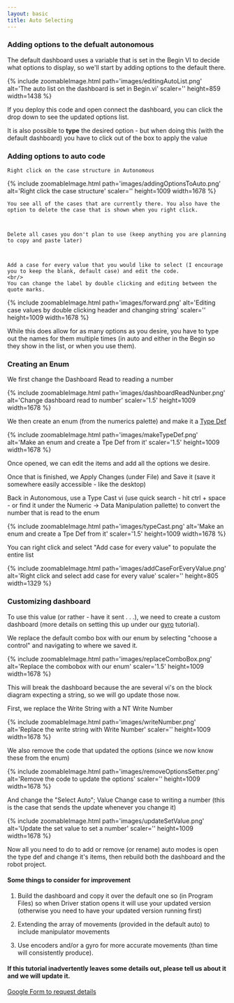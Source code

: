 ```yaml
---
layout: basic
title: Auto Selecting
---
```


### Adding options to the defualt autonomous

The default dashboard uses a variable that is set in the Begin VI to decide what options to display, so we'll start by adding options to the default there.

{% include zoomableImage.html path='images/editingAutoList.png' alt='The auto list on the dashboard is set in Begin.vi' scaler='' height=859 width=1438 %}

If you deploy this code and open connect the dashboard, you can click the drop down to see the updated options list.

It is also possible to **type** the desired option - but when doing this (with the default dashboard) you have to click out of the box to apply the value

### Adding options to auto code


	Right click on the case structure in Autonomous


{% include zoomableImage.html path='images/addingOptionsToAuto.png' alt='Right click the case structure' scaler='' height=1009 width=1678 %}


	You see all of the cases that are currently there. You also have the option to delete the case that is shown when you right click.



	Delete all cases you don't plan to use (keep anything you are planning to copy and paste later)



	Add a case for every value that you would like to select (I encourage you to keep the blank, default case) and edit the code.
	<br/>
	You can change the label by double clicking and editing between the quote marks.


{% include zoomableImage.html path='images/forward.png' alt='Editing case values by double clicking header and changing string' scaler='' height=1009 width=1678 %}

While this does allow for as many options as you desire, you have to type out the names for them multiple times 
	(in auto and either in the Begin so they show in the list, or when you use them).


### Creating an Enum

We first change the Dashboard Read to reading a number

{% include zoomableImage.html path='images/dashboardReadNunber.png' alt='Change dashboard read to number' scaler='1.5' height=1009 width=1678 %}

We then create an enum (from the numerics palette) and make it a [Type Def](/type-def)

{% include zoomableImage.html path='images/makeTypeDef.png' alt='Make an enum and create a Tpe Def from it' scaler='1.5' height=1009 width=1678 %}

Once opened, we can edit the items and add all the options we desire.

Once that is finished, we Apply Changes (under File) and Save it (save it somewhere easily accessible - like the desktop)

Back in Autonomous, use a Type Cast vi (use quick search - hit ctrl + space - or find it under the Numeric -> Data Manipulation pallette) to convert the number that is read to the enum

{% include zoomableImage.html path='images/typeCast.png' alt='Make an enum and create a Tpe Def from it' scaler='1.5' height=1009 width=1678 %}

You can right click and select "Add case for every value" to populate the entire list

{% include zoomableImage.html path='images/addCaseForEveryValue.png' alt='Right click and select add case for every value' scaler='' height=805 width=1329 %}

### Customizing dashboard

To use this value (or rather - have it sent . . .), we need to create a custom dashboard (more details on setting this up under our [gyro](/gyro/) tutorial).

We replace the default combo box with our enum by selecting "choose a control" and navigating to where we saved it.

{% include zoomableImage.html path='images/replaceComboBox.png' alt='Replace the combobox with our enum' scaler='1.5' height=1009 width=1678 %}

This will break the dashboard because the are several vi's on the block diagram expecting a string, so we will go update those now.

First, we replace the Write String with a NT Write Number

{% include zoomableImage.html path='images/writeNumber.png' alt='Replace the write string with Write Number' scaler='' height=1009 width=1678 %}

We also remove the code that updated the options (since we now know these from the enum)

{% include zoomableImage.html path='images/removeOptionsSetter.png' alt='Remove the code to update the options' scaler='' height=1009 width=1678 %}

And change the "Select Auto"; Value Change case to writing a number (this is the case that sends the update whenever you change it)

{% include zoomableImage.html path='images/updateSetValue.png' alt='Update the set value to set a number' scaler='' height=1009 width=1678 %}

Now all you need to do to add or remove (or rename) auto modes is open the type def and change it's items, then rebuild both the dashboard and the robot project.

#### Some things to consider for improvement

1. Build the dashboard and copy it over the default one so (in Program Files) so when Driver station opens it will use your updated version (otherwise you need to have your updated version running first)

2. Extending the array of movements (provided in the default auto) to include manipulator movements

3. Use encoders and/or a gyro for more accurate movements (than time will consistently produce).

#### If this tutorial inadvertently leaves some details out, please tell us about it and we will update it.

[Google Form to request details](https://docs.google.com/forms/d/e/1FAIpQLSfiym4KdDe-SOvNmLLPcQIK47748i-zQprWFll1v58B0t5Rag/viewform?usp=sf_link)
